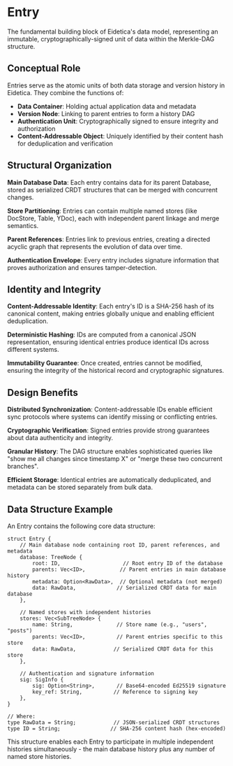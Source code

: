 # Entry

The fundamental building block of Eidetica's data model, representing an immutable, cryptographically-signed unit of data within the Merkle-DAG structure.

## Conceptual Role

Entries serve as the atomic units of both data storage and version history in Eidetica. They combine the functions of:

- **Data Container**: Holding actual application data and metadata
- **Version Node**: Linking to parent entries to form a history DAG
- **Authentication Unit**: Cryptographically signed to ensure integrity and authorization
- **Content-Addressable Object**: Uniquely identified by their content hash for deduplication and verification

## Structural Organization

**Main Database Data**: Each entry contains data for its parent Database, stored as serialized CRDT structures that can be merged with concurrent changes.

**Store Partitioning**: Entries can contain multiple named stores (like DocStore, Table, YDoc), each with independent parent linkage and merge semantics.

**Parent References**: Entries link to previous entries, creating a directed acyclic graph that represents the evolution of data over time.

**Authentication Envelope**: Every entry includes signature information that proves authorization and ensures tamper-detection.

## Identity and Integrity

**Content-Addressable Identity**: Each entry's ID is a SHA-256 hash of its canonical content, making entries globally unique and enabling efficient deduplication.

**Deterministic Hashing**: IDs are computed from a canonical JSON representation, ensuring identical entries produce identical IDs across different systems.

**Immutability Guarantee**: Once created, entries cannot be modified, ensuring the integrity of the historical record and cryptographic signatures.

## Design Benefits

**Distributed Synchronization**: Content-addressable IDs enable efficient sync protocols where systems can identify missing or conflicting entries.

**Cryptographic Verification**: Signed entries provide strong guarantees about data authenticity and integrity.

**Granular History**: The DAG structure enables sophisticated queries like "show me all changes since timestamp X" or "merge these two concurrent branches".

**Efficient Storage**: Identical entries are automatically deduplicated, and metadata can be stored separately from bulk data.

## Data Structure Example

An Entry contains the following core data structure:

```rust,ignore
struct Entry {
    // Main database node containing root ID, parent references, and metadata
    database: TreeNode {
        root: ID,                    // Root entry ID of the database
        parents: Vec<ID>,           // Parent entries in main database history
        metadata: Option<RawData>,  // Optional metadata (not merged)
        data: RawData,             // Serialized CRDT data for main database
    },

    // Named stores with independent histories
    stores: Vec<SubTreeNode> {
        name: String,              // Store name (e.g., "users", "posts")
        parents: Vec<ID>,          // Parent entries specific to this store
        data: RawData,            // Serialized CRDT data for this store
    },

    // Authentication and signature information
    sig: SigInfo {
        sig: Option<String>,       // Base64-encoded Ed25519 signature
        key_ref: String,          // Reference to signing key
    },
}

// Where:
type RawData = String;            // JSON-serialized CRDT structures
type ID = String;                // SHA-256 content hash (hex-encoded)
```

This structure enables each Entry to participate in multiple independent histories simultaneously - the main database history plus any number of named store histories.
